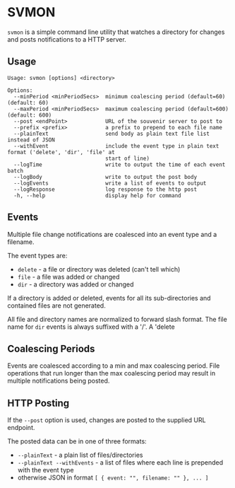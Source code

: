 # SVMON

`svmon` is a simple command line utility that watches a directory for changes and
posts notifications to a HTTP server.

## Usage

```
Usage: svmon [options] <directory>

Options:
  --minPeriod <minPeriodSecs>  minimum coalescing period (default=60) (default: 60)
  --maxPeriod <minPeriodSecs>  maximum coalescing period (default=600) (default: 600)
  --post <endPoint>            URL of the souvenir server to post to
  --prefix <prefix>            a prefix to prepend to each file name
  --plainText                  send body as plain text file list instead of JSON
  --withEvent                  include the event type in plain text format ('delete', 'dir', 'file' at   
                               start of line)
  --logTime                    write to output the time of each event batch
  --logBody                    write to output the post body
  --logEvents                  write a list of events to output
  --logResponse                log response to the http post
  -h, --help                   display help for command
```

## Events

Multiple file change notifications are coalesced into an event type
and a filename.

The event types are:

* `delete` - a file or directory was deleted (can't tell which)
* `file` - a file was added or changed
* `dir` - a directory was added or changed

If a directory is added or deleted, events for all its sub-directories and contained
files are not generated.

All file and directory names are normalized to forward slash format.  The file name
for `dir` events is always suffixed with a '/'.  A 'delete

## Coalescing Periods

Events are coalesced according to a min and max coalescing period. File operations
that run longer than the max coalescing period may result in multiple notifications
being posted.


## HTTP Posting

If the `--post` option is used, changes are posted to the supplied URL endpoint.

The posted data can be in one of three formats:

* `--plainText` - a plain list of files/directories 
* `--plainText --withEvents` - a list of files where each line is prepended with the 
  event type
* otherwise JSON in format `[ { event: "", filename: "" }, ... ]`